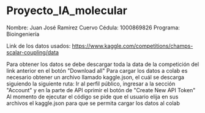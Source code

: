 # Proyecto_IA_molecular

Nombre: Juan José Ramírez Cuervo
Cédula: 1000869826
Programa: Bioingeniería

Link de los datos usados: https://www.kaggle.com/competitions/champs-scalar-coupling/data

Para obtener los datos se debe descargar toda la data de la competición del link anterior en el botón "Download all"
Para cargar los datos a colab es necesario obtener un archivo llamado kaggle.json, el cuál se descarga siguiendo la siguiente ruta:
Ir al perfil público, ingresar a la sección "Account" y en la parte de API oprimir el botón de "Create New API Token"
Al momento de ejecutar el código se pide que el usuario elija en sus archivos el kaggle.json para que se permita cargar los datos al colab
